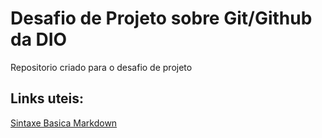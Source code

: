 # Desafio de Projeto sobre Git/Github da DIO  
Repositorio criado para o desafio de projeto 

## Links uteis: 
[Sintaxe Basica Markdown](https://www.markdownguide.org/basic-syntax/)
